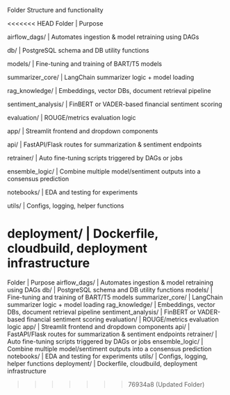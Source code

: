 Folder Structure and functionality

<<<<<<< HEAD
Folder                           | Purpose

airflow_dags/                    | Automates ingestion & model retraining using DAGs

db/                              | PostgreSQL schema and DB utility functions

models/                          | Fine-tuning and training of BART/T5 models


summarizer_core/                 | LangChain summarizer logic + model loading

rag_knowledge/                   | Embeddings, vector DBs, document retrieval pipeline

sentiment_analysis/              | FinBERT or VADER-based financial sentiment scoring

evaluation/                      | ROUGE/metrics evaluation logic

app/                             | Streamlit frontend and dropdown components

api/                             | FastAPI/Flask routes for summarization & sentiment endpoints

retrainer/                       | Auto fine-tuning scripts triggered by DAGs or jobs

ensemble_logic/                  | Combine multiple model/sentiment outputs into a consensus prediction

notebooks/                       | EDA and testing for experiments

utils/                           | Configs, logging, helper functions

deployment/                      | Dockerfile, cloudbuild, deployment infrastructure
=======
Folder              | Purpose
airflow_dags/       | Automates ingestion & model retraining using DAGs
db/                 | PostgreSQL schema and DB utility functions
models/             | Fine-tuning and training of BART/T5 models
summarizer_core/    | LangChain summarizer logic + model loading
rag_knowledge/      | Embeddings, vector DBs, document retrieval pipeline
sentiment_analysis/ | FinBERT or VADER-based financial sentiment scoring
evaluation/         | ROUGE/metrics evaluation logic
app/                | Streamlit frontend and dropdown components
api/                | FastAPI/Flask routes for summarization & sentiment endpoints
retrainer/          | Auto fine-tuning scripts triggered by DAGs or jobs
ensemble_logic/     | Combine multiple model/sentiment outputs into a consensus prediction
notebooks/          | EDA and testing for experiments
utils/              | Configs, logging, helper functions
deployment/         | Dockerfile, cloudbuild, deployment infrastructure

>>>>>>> 76934a8 (Updated Folder)
